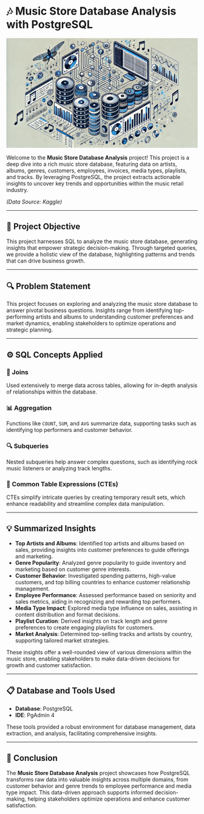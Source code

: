 # 🎶 Music Store Database Analysis with PostgreSQL
![image alt](https://github.com/Fayyas-kp/Music-Store-Analysis-PostgreSQL/blob/fce764c459c37fdbd52f942e7a13abefb5c8aca6/Music_Store.jpg)

Welcome to the **Music Store Database Analysis** project! This project is a deep dive into a rich music store database, featuring data on artists, albums, genres, customers, employees, invoices, media types, playlists, and tracks. By leveraging PostgreSQL, the project extracts actionable insights to uncover key trends and opportunities within the music retail industry.

*(Data Source: Kaggle)*

---

## 📌 Project Objective

This project harnesses SQL to analyze the music store database, generating insights that empower strategic decision-making. Through targeted queries, we provide a holistic view of the database, highlighting patterns and trends that can drive business growth.

---

## 🔍 Problem Statement

This project focuses on exploring and analyzing the music store database to answer pivotal business questions. Insights range from identifying top-performing artists and albums to understanding customer preferences and market dynamics, enabling stakeholders to optimize operations and strategic planning.

---

## ⚙️ SQL Concepts Applied

### 🔗 Joins
Used extensively to merge data across tables, allowing for in-depth analysis of relationships within the database.

### 📊 Aggregation
Functions like `COUNT`, `SUM`, and `AVG` summarize data, supporting tasks such as identifying top performers and customer behavior.

### 🔍 Subqueries
Nested subqueries help answer complex questions, such as identifying rock music listeners or analyzing track lengths.

### 📑 Common Table Expressions (CTEs)
CTEs simplify intricate queries by creating temporary result sets, which enhance readability and streamline complex data manipulation.

---

## 💡 Summarized Insights

- **Top Artists and Albums**: Identified top artists and albums based on sales, providing insights into customer preferences to guide offerings and marketing.
- **Genre Popularity**: Analyzed genre popularity to guide inventory and marketing based on customer genre interests.
- **Customer Behavior**: Investigated spending patterns, high-value customers, and top billing countries to enhance customer relationship management.
- **Employee Performance**: Assessed performance based on seniority and sales metrics, aiding in recognizing and rewarding top performers.
- **Media Type Impact**: Explored media type influence on sales, assisting in content distribution and format decisions.
- **Playlist Curation**: Derived insights on track length and genre preferences to create engaging playlists for customers.
- **Market Analysis**: Determined top-selling tracks and artists by country, supporting tailored market strategies.

These insights offer a well-rounded view of various dimensions within the music store, enabling stakeholders to make data-driven decisions for growth and customer satisfaction.

---

## 📋 Database and Tools Used

- **Database**: PostgreSQL
- **IDE**: PgAdmin 4

These tools provided a robust environment for database management, data extraction, and analysis, facilitating comprehensive insights.

---

## 📢 Conclusion

The **Music Store Database Analysis** project showcases how PostgreSQL transforms raw data into valuable insights across multiple domains, from customer behavior and genre trends to employee performance and media type impact. This data-driven approach supports informed decision-making, helping stakeholders optimize operations and enhance customer satisfaction.
